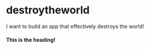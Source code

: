 # destroytheworld
I want to build an app that effectively destroys the world!


#### This is the heading!

